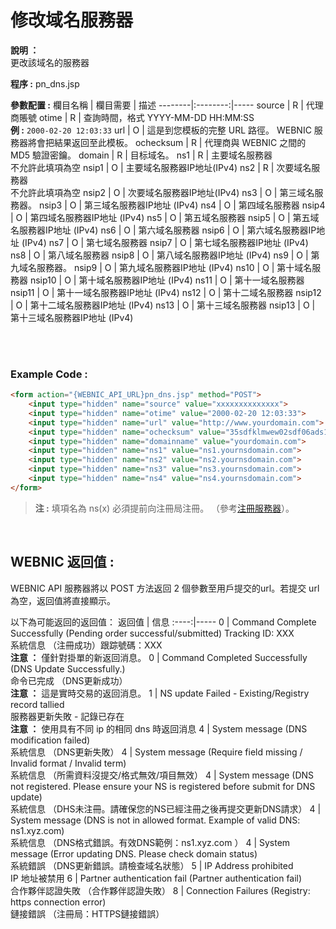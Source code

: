 # 修改域名服務器

**說明 ：** <br>
更改該域名的服務器

**程序 :** pn_dns.jsp

**參數配置 :**
欄目名稱 | 欄目需要 | 描述
--------|:--------:|-----
source | R | 代理商賬號
otime | R | 查詢時間，格式 YYYY-MM-DD HH:MM:SS <br> **例 :** `2000-02-20 12:03:33`
url | O | 這是到您模板的完整 URL 路徑。 WEBNIC 服務器將會把結果返回至此模板。
ochecksum | R | 代理商與 WEBNIC 之間的 MD5 驗證密鑰。
domain | R | 目标域名。
ns1 | R | 主要域名服務器 <br> 不允許此填項為空
nsip1 | O | 主要域名服務器IP地址(IPv4)
ns2 | R | 次要域名服務器 <br> 不允許此填項為空
nsip2 | O | 次要域名服務器IP地址(IPv4)
ns3 | O | 第三域名服務器。
nsip3 | O | 第三域名服務器IP地址 (IPv4)
ns4 | O | 第四域名服務器
nsip4 | O | 第四域名服務器IP地址 (IPv4)
ns5 | O | 第五域名服務器
nsip5 | O | 第五域名服務器IP地址 (IPv4)
ns6 | O | 第六域名服務器
nsip6 | O | 第六域名服務器IP地址 (IPv4)
ns7 | O | 第七域名服務器
nsip7 | O | 第七域名服務器IP地址 (IPv4)
ns8 | O | 第八域名服務器
nsip8 | O | 第八域名服務器IP地址 (IPv4)
ns9 | O | 第九域名服務器。
nsip9 | O | 第九域名服務器IP地址 (IPv4)
ns10 | O | 第十域名服務器
nsip10 | O | 第十域名服務器IP地址 (IPv4)
ns11 | O | 第十一域名服務器
nsip11 | O | 第十一域名服務器IP地址 (IPv4)
ns12 | O | 第十二域名服務器
nsip12 | O | 第十二域名服務器IP地址 (IPv4)
ns13 | O | 第十三域名服務器
nsip13 | O | 第十三域名服務器IP地址 (IPv4)

<br><br>

### Example Code :

```HTML
<form action="{WEBNIC_API_URL}pn_dns.jsp" method="POST"> 
    <input type="hidden" name="source" value="xxxxxxxxxxxxxx"> 
    <input type="hidden" name="otime" value="2000-02-20 12:03:33"> 
    <input type="hidden" name="url" value="http://www.yourdomain.com">
    <input type="hidden" name="ochecksum" value="35sdfklmwew02sdf06ads1asd3"> 
    <input type="hidden" name="domainname" value="yourdomain.com">
    <input type="hidden" name="ns1" value="ns1.yournsdomain.com">
    <input type="hidden" name="ns2" value="ns2.yournsdomain.com">
    <input type="hidden" name="ns3" value="ns3.yournsdomain.com">
    <input type="hidden" name="ns4" value="ns4.yournsdomain.com">
</form>
```

>**注 :**
>填項名為 ns(x) 必須提前向注冊局注冊。 （參考[注冊服務器](./15.注册域名服務器.md)）。

<br>

WEBNIC 返回值 :
-----
WEBNIC API 服務器將以 POST 方法返回 2 個參數至用戶提交的url。若提交 url 為空，返回值將直接顯示。

以下為可能返回的返回值：
返回值 | 信息
:----:|-----
0 | Command Complete Successfully (Pending order successful/submitted) Tracking ID: XXX <br>系統信息 （注冊成功）跟踪號碼：XXX <br> **注意 ：** 僅針對掛單的新返回消息。
0 | Command Completed Successfully (DNS Update Successfully.) <br> 命令已完成 （DNS更新成功） <br> **注意 ：** 這是實時交易的返回消息。
1 | NS update Failed - Existing/Registry record tallied <br> 服務器更新失敗 - 記錄已存在 <br> **注意 ：** 使用具有不同 ip 的相同 dns 時返回消息
4 | System message (DNS modification failed) <br> 系統信息 （DNS更新失敗）
4 | System message (Require field missing / Invalid format / Invalid term) <br> 系統信息 （所需資料沒提交/格式無效/項目無效）
4 | System message (DNS not registered. Please ensure your NS is registered before submit for DNS update) <br> 系統信息 （DHS未注冊。請確保您的NS已經注冊之後再提交更新DNS請求）
4 | System message (DNS is not in allowed format. Example of valid DNS: ns1.xyz.com) <br> 系統信息 （DNS格式錯誤。有效DNS範例：ns1.xyz.com ）
4 | System message (Error updating DNS. Please check domain status) <br> 系統錯誤 （DNS更新錯誤。請檢查域名狀態）
5 | IP Address prohibited <br> IP 地址被禁用
6 | Partner authentication fail (Partner authentication fail) <br> 合作夥伴認證失敗 （合作夥伴認證失敗）
8 | Connection Failures (Registry: https connection error) <br> 鏈接錯誤 （注冊局：HTTPS鏈接錯誤）